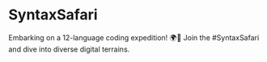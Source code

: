# SyntaxSafari
Embarking on a 12-language coding expedition! 🌍🦒 Join the #SyntaxSafari and dive into diverse digital terrains.
